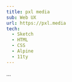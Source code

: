 ```yaml
---
title: pxl media
sub: Web UX
url: https://pxl.media
tech:
  - Sketch
  - HTML
  - CSS
  - Alpine
  - 11ty
---
```


...